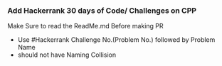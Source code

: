 ### Add Hackerrank 30 days of Code/ Challenges on CPP
Make Sure to read the ReadMe.md Before making PR

  - Use #Hackerrank Challenge No.(Problem No.) followed by Problem Name
  - should not have Naming Collision
